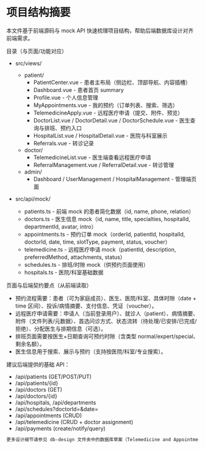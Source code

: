 # 项目结构摘要

本文件基于前端源码与 mock API 快速梳理项目结构，帮助后端数据库设计对齐前端需求。

目录（与页面/功能对应）

- src/views/
  - patient/
    - PatientCenter.vue - 患者主布局（侧边栏、顶部导航、内容插槽）
    - Dashboard.vue - 患者首页 summary
    - Profile.vue - 个人信息管理
    - MyAppointments.vue - 我的预约（订单列表、搜索、筛选）
    - TelemedicineApply.vue - 远程医疗申请（提交、附件、预览）
    - DoctorList.vue / DoctorDetail.vue / DoctorSchedule.vue - 医生查询与排班、预约入口
    - HospitalList.vue / HospitalDetail.vue - 医院与科室展示
    - Referrals.vue - 转诊记录
  - doctor/
    - TelemedicineList.vue - 医生端查看远程医疗申请
    - ReferralManagement.vue / ReferralDetail.vue - 转诊管理
  - admin/
    - Dashboard / UserManagement / HospitalManagement - 管理端页面

- src/api/mock/
  - patients.ts - 前端 mock 的患者简化数据（id, name, phone, relation）
  - doctors.ts - 医生信息 mock（id, name, title, specialties, hospitalId, departmentId, avatar, intro）
  - appointments.ts - 预约订单 mock（orderId, patientId, hospitalId, doctorId, date, time, slotType, payment, status, voucher）
  - telemedicine.ts - 远程医疗申请 mock（patientId, description, preferredMethod, attachments, status）
  - schedules.ts - 排班/时隙 mock（供预约页面使用）
  - hospitals.ts - 医院/科室基础数据

页面与后端契约要点（从前端读取）

- 预约流程需要：患者（可为家庭成员）、医生、医院/科室、具体时隙（date + time 区间）、投诉/病情摘要、支付信息、凭证（voucher）。
- 远程医疗申请需要：申请人（当前登录用户）、就诊人（patient）、病情摘要、附件（文件列表/元数据）、首选问诊方式、状态流转（待处理/已安排/已完成/拒绝）、分配医生与排期信息（可选）。
- 排班页面需要按医生+日期查询可预约时隙（含类型 normal/expert/special、剩余名额）。
- 医生信息用于搜索、展示与预约（支持按医院/科室/专业搜索）。

建议后端提供的基础 API：
- /api/patients (GET/POST/PUT)
- /api/patients/{id}
- /api/doctors (GET)
- /api/doctors/{id}
- /api/hospitals, /api/departments
- /api/schedules?doctorId=&date=
- /api/appointments (CRUD)
- /api/telemedicine (CRUD + doctor assignment)
- /api/payments (create/notify/query)

```md
更多设计细节请参见 db-design 文件夹中的数据库草案（Telemedicine and Appointments DDL）。
```
